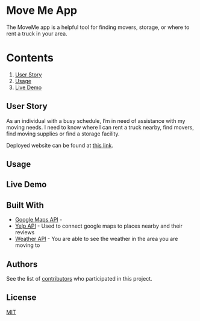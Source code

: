
# Move Me App

The MoveMe app is a helpful tool for finding movers, storage, or where to rent a truck in your area.

# Contents
1. [User Story](#user-story)
3. [Usage](#usage)
4. [Live Demo](#live-demo)


## User Story

As an individual with a busy schedule, I’m in need of assistance with my moving needs. I need to know where I can rent a truck nearby, find movers, find moving supplies or find a storage facility.

Deployed website can be found at [this link](https://move-me-by-glass.netlify.app/).

## Usage 


## Live Demo


## Built With
- [Google Maps API]() - 
- [Yelp API]() - Used to connect google maps to places nearby and their reviews
- [Weather API]() - You are able to see the weather in the area you are moving to 

## Authors
See the list of [contributors](https://github.com/Dayman628/move-me/graphs/contributors) who participated in this project.

## License
[MIT](https://choosealicense.com/licenses/mit/)